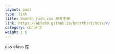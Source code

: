 ```yaml
---
layout: post
type: link
title: bnorth rich.css 参考手册
link: https://able99.github.io/bnorth/richcss/#/
category: cbnorth
weight : 6
---
```


css class 库